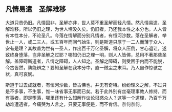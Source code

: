 ##  凡情易遣　圣解难移 

大道只贵仍旧。凡情固非，圣解亦非，世人莫不重圣解而轻凡情。然凡情易遣，圣解难移。所以仍旧之理，为世人埋没久矣。仍旧者，乃还我本性之本分也。人人皆有本性本分，不论圣凡。今落在情解而分别凡情者，有恒河沙数。落在圣解者，举世止一人，或二三人，或五百年而间气始生，则是斯道只厚于一二人而薄于众人，安有是理？其故盖为世有一圣人，作出百千万亿圣解，将众人压倒，甘心退让，遂致终身堕落，岂非圣解之过耶？哪知仍旧之理一明，则人人皆佛，总用不著那些圣解。盖障碍斯道者，凡情之障碍，人人知之。圣解之障碍，则受困于内而不能脱，今古皆然，孰能辨之？要知圣解在我本分中，直一微尘之末耳。乃人自作惊骇之状，真可哀悯。

斯道于过去成就者，有恒河沙数，皆古佛也，并无有奇特。纷纷理义之解，不过只是不多事，不生事，惟一味省事无事而已矣。若于此外别有丝毫理事教人修持，而有事者，即是堕落，哪里还有什么知解作议论诳惑众人？这等一个道理，乃百千万劫难遭遇者。今痛哭为人言之，只要无事便是，而不肯信。奈何奈何。


